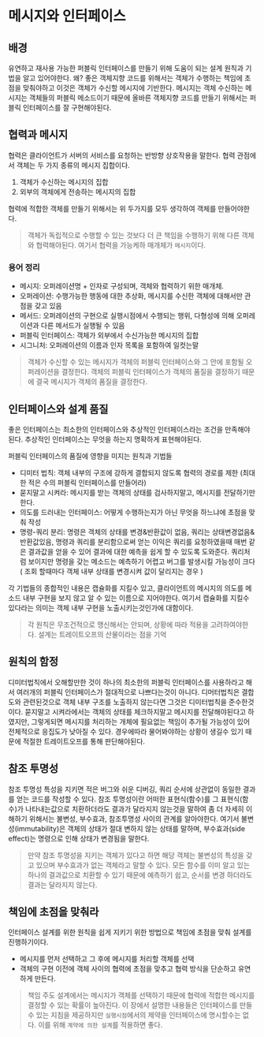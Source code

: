 # 메시지와 인터페이스

## 배경
유연하고 재사용 가능한 퍼블릭 인터페이스를 만들기 위해 도움이 되는 설계 원칙과 기법을 알고 있어야한다.
왜? 좋은 객체지향 코드를 위해서는 객체가 수행하는 책임에 초점을 맞춰야하고 이것은 객체가 수신할 메시지에 기반한다. 메시지는 객체 수신하는 메시지는 객체들의 퍼블릭 메소드이기 때문에 올바른 객체지향 코드를 만들기 위해서는 퍼블릭 인터페이스를 잘 구현해야된다.

## 협력과 메시지
협력은 클라이언트가 서버의 서비스를 요청하는 반방향 상호작용을 말한다.
협력 관점에서 객체는 두 가지 종류의 메시지 집합이다.
1. 객체가 수신하는 메시지의 집합
2. 외부의 객체에게 전송하는 메시지의 집합

협력에 적합한 객체를 만들기 위해서는 위 두가지를 모두 생각하여 객체를 만들어야한다.

> 객체가 독립적으로 수행할 수 있는 것보다 더 큰 책임을 수행하기 위해 다른 객체와 협력해야된다. 여기서 협력을 가능케하 매개체가 `메시지`이다.

### 용어 정리
- 메시지: 오퍼레이션명 + 인자로 구성되며, 객체와 협력하기 위한 매개체.
- 오퍼레이션: 수행가능한 행동에 대한 추상화, 메시지를 수신한 객체에 대해서만 관점을 갖고 있음
- 메서드: 오퍼레이션의 구현으로 실행시점에서 수행되는 행위, 다형성에 의해 오퍼레이션과 다른 메서드가 실행될 수 있음
- 퍼블릭 인터페이스: 객체가 외부에서 수신가능한 메시지의 집합
- 시그니처: 오퍼레이션의 이름과 인자 목록을 포함하여 일컷는말

> 객체가 수신할 수 있는 메시지가 객체의 퍼블릭 인터페이스와 그 안에 포함될 오퍼레이션을 결정한다. 객체의 퍼블릭 인터페이스가 객체의 품질을 결정하기 때문에 결국 메시지가 객체의 품질을 결정한다.

## 인터페이스와 설계 품질
좋은 인터페이스는 최소한의 인터페이스와 추상적인 인터페이스라는 조건을 만족해야된다. 추상적인 인터페이스는 무엇을 하는지 명확하게 표현해야된다.

퍼블릭 인터페이스의 품질에 영향을 미지는 원칙과 기법들
- 디미터 법칙: 객체 내부의 구조에 강하게 결합되지 않도록 협력의 경로를 제한 (최대한 적은 수의 퍼블릭 인터페이스를 만들어라)
- 묻지말고 시켜라: 메시지를 받는 객체의 상태를 검사하지말고, 메시지를 전달하기만 한다.
- 의도를 드러내는 인터페이스: 어떻게 수행하는지가 아닌 무엇을 하느냐에 초점을 맞춰 작성
- 명령-쿼리 분리: 명령은 객체의 상태를 변경&반환값이 없음, 쿼리는 상태변경없음&반환값있음, 명령과 쿼리를 분리함으로써 얻는 이익은 쿼리를 요청하였을때 매번 같은 결과값을 얻을 수 있어 결과에 대한 예측을 쉽게 할 수 있도록 도와준다. 쿼리처럼 보이지만 명령을 갖는 메소드는 예측하기 어렵고 버그를 발생시킬 가능성이 크다( 조회 할때마다 객체 내부 상태를 변경시켜 값이 달리지는 경우 )

각 기법들의 종합적인 내용은 캡슐화를 지킬수 있고, 클라이언트의 메시지의 의도를 메소드 내부 구현을 보지 않고 알 수 있는 이름으로 지어야한다.
여기서 캡슐화를 지킬수 있다라는 의미는 객체 내부 구현을 노출시키는것인가에 대함이다.

> 각 원칙은 무조건적으로 맹신해서는 안되며, 상황에 따라 적용을 고려하여야한다. 설계는 트레이트오프의 산물이라는 점을 기억

## 원칙의 함정
디미터법칙에서 오해할만한 것이 하나의 최소한의 퍼블릭 인터페이스를 사용하라고 해서 여러개의 퍼블릭 인터페이스가 절대적으로 나쁘다는것이 아니다.
디머터법칙은 결합도와 관련된것으로 객체 내부 구조를 노출하지 않는다면 그것은 디미터법칙을 준수한것이다.
묻지말고 시켜라에서는 객체의 상태를 체크하지말고 메시지를 전달해야된다고 하였지만, 그렇게되면 메시지를 처리하는 개체에 필요없는 책임이 추가될 가능성이 있어 전체적으로 응집도가 낮아질 수 있다.
경우에따라 물어봐야하는 상황이 생길수 있기 때문에 적절한 트레이트오프를 통해 판단해야된다.

## 참조 투명성
참조 투명성 특성을 지키면 적은 버그와 쉬운 디버깅, 쿼리 순서에 상관없이 동일한 결과를 얻는 코드를 작성할 수 있다.
참조 투명성이란 어떠한 표현식(함수)를 그 표현식(함수)가 나타내는값으로 치환하더라도 결과가 달라지지 않는것을 말하여 좀 더 자세히 이해하기 위해서는
불변성, 부수효과, 참조투명성 사이의 관계를 알아야한다.
여기서 불변성(immutability)은 객체의 상태가 절대 변하지 않는 상태를 말하며, 부수효과(side effect)는 명령으로 인해 상태가 변경됨을 말한다.

> 만약 참조 투명성을 지키는 객체가 있다고 하면 해당 객체는 불변성의 특성을 갖고 있으며 부수효과가 없는 객체라고 말할 수 있다.
> 모든 함수를 이미 알고 있는 하나의 결과값으로 치환할 수 있기 때문에 예측하기 쉽고, 순서를 변경 하더라도 결과는 달라지지 않는다.

## 책임에 초점을 맞춰라
인터페이스 설계를 위한 원칙을 쉽게 지키기 위한 방법으로 책임에 초점을 맞춰 설계를 진행하기이다.
- 메시지를 먼저 선택하고 그 후에 메시지를 처리할 객체를 선택
- 객체의 구현 이전에 객체 사이의 협력에 초점을 맞추고 협력 방식을 단순하고 유연하게 만든다.

> 책임 주도 설계에서는 메시지가 객체를 선택하기 때문에 협력에 적합한 메시지를 결정할 수 있는 확률이 높아진다.
> 이 장에서 설명한 내용들은 인터페이스를 만들수 있는 지침을 제공하지만 `실행시점`에서의 제약을 인터페이스에 명시할수는 없다. 이를 위해 `계약에 의한 설계`를 적용하면 좋다.